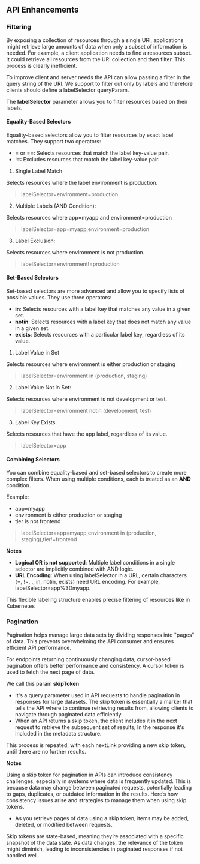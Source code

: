 ## API Enhancements

### Filtering

By exposing a collection of resources through a single URI, applications might retrieve large amounts of data when only a subset of information is needed. For example, a client application needs to find a resources subset. It could retrieve all resources from the URI collection and then filter. This process is clearly inefficient.

To improve client and server needs the API can allow passing a filter in the query string of the URI. We support to filter out only by labels and therefore clients should define a labelSelector queryParam.

The **labelSelector** parameter allows you to filter resources based on their labels.

#### Equality-Based Selectors
Equality-based selectors allow you to filter resources by exact label matches. They support two operators:

- = or ==: Selects resources that match the label key-value pair.
- !=: Excludes resources that match the label key-value pair.

1. Single Label Match

Selects resources where the label environment is production.
> labelSelector=environment=production


2. Multiple Labels (AND Condition):

Selects resources where app=myapp and environment=production
> labelSelector=app=myapp,environment=production

3. Label Exclusion:

Selects resources where environment is not production.
> labelSelector=environment!=production

#### Set-Based Selectors
Set-based selectors are more advanced and allow you to specify lists of possible values. They use three operators:

- **in**: Selects resources with a label key that matches any value in a given set.
- **notin**: Selects resources with a label key that does not match any value in a given set.
- **exists**: Selects resources with a particular label key, regardless of its value.

1. Label Value in Set

Selects resources where environment is either production or staging
> labelSelector=environment in (production, staging)

2. Label Value Not in Set:

Selects resources where environment is not development or test.
> labelSelector=environment notin (development, test)

3. Label Key Exists:

Selects resources that have the app label, regardless of its value.
> labelSelector=app


#### Combining Selectors
You can combine equality-based and set-based selectors to create more complex filters. When using multiple conditions, each is treated as an **AND** condition.

Example:
- app=myapp
- environment is either production or staging
- tier is not frontend

> labelSelector=app=myapp,environment in (production, staging),tier!=frontend

**Notes**
- **Logical OR is not supported**: Multiple label conditions in a single selector are implicitly combined with AND logic.
- **URL Encoding**: When using labelSelector in a URL, certain characters (=, !=, ,, in, notin, exists) need URL encoding. For example, labelSelector=app%3Dmyapp.

This flexible labeling structure enables precise filtering of resources like in Kubernetes

### Pagination

Pagination helps manage large data sets by dividing responses into "pages" of data. This prevents overwhelming the API consumer and ensures efficient API performance.

For endpoints returning continuously changing data, cursor-based pagination offers better performance and consistency. A cursor token is used to fetch the next page of data.

We call this param **skipToken**

- It's a query parameter used in API requests to handle pagination in responses for large datasets. The skip token is essentially a marker that tells the API where to continue retrieving results from, allowing clients to navigate through paginated data efficiently.
- When an API returns a skip token, the client includes it in the next request to retrieve the subsequent set of results; In the response it's included in the metadata structure.

This process is repeated, with each nextLink providing a new skip token, until there are no further results.

**Notes**

Using a skip token for pagination in APIs can introduce consistency challenges, especially in systems where data is frequently updated. This is because data may change between paginated requests, potentially leading to gaps, duplicates, or outdated information in the results. Here’s how consistency issues arise and strategies to manage them when using skip tokens.

- As you retrieve pages of data using a skip token, items may be added, deleted, or modified between requests.

Skip tokens are state-based, meaning they’re associated with a specific snapshot of the data state. As data changes, the relevance of the token might diminish, leading to inconsistencies in paginated responses if not handled well.

